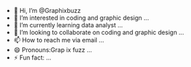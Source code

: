 - 👋 Hi, I’m @Graphixbuzz
- 👀 I’m interested in coding and graphic design ...
- 🌱 I’m currently learning data analyst ...
- 💞️ I’m looking to collaborate on coding and graphic design ...
- 📫 How to reach me via email ...
- 😄 Pronouns:Grap ix fuzz ...
- ⚡ Fun fact: ...

<!---
Graphixbuzz/Graphixbuzz is a ✨ special ✨ repository because its `README.md` (this file) appears on your GitHub profile.
You can click the Preview link to take a look at your changes.
--->
